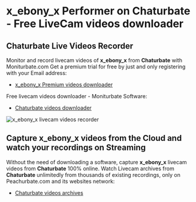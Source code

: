 # x_ebony_x Performer on Chaturbate - Free LiveCam videos downloader

## Chaturbate Live Videos Recorder

Monitor and record livecam videos of **x_ebony_x** from **Chaturbate** with Moniturbate.com
Get a premium trial for free by just and only registering with your Email address:
* [x_ebony_x Premium videos downloader](https://moniturbate.com/request-demo-licence-key.html)

Free livecam videos downloader - Moniturbate Software:
* [Chaturbate videos downloader](https://moniturbate.com/moniturbate-download-software.html)

![x_ebony_x livecam videos recorder](https://peachurnet.com/templates/moniturbate-software.png)


## Capture x_ebony_x videos from the Cloud and watch your recordings on Streaming

Without the need of downloading a software, capture **x_ebony_x** livecam videos from **Chaturbate** 100% online.
Watch Livecam archives from **Chaturbate** unlimitedly from thousands of existing recordings, only on Peachurbate.com and its websites network:
* [Chaturbate videos archives](https://peachurnet.com/)